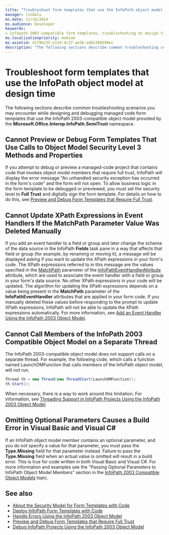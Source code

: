 ```yaml
---
title: "Troubleshoot form templates that use the InfoPath object model at design time"
manager: lindalu
ms.date: 11/16/2014
ms.audience: Developer
keywords:
- infopath 2003-compatible form templates, troubleshooting at design time,troubleshooting form templates [InfoPath 2007], design time
ms.localizationpriority: medium
ms.assetid: 4179b235-e21d-4c37-ae2b-ad01388296ec
description: "The following sections describe common troubleshooting scenarios you may encounter while designing and debugging managed code form templates that use the InfoPath 2003-compatible object model provided by the Microsoft.Office.Interop.InfoPath.SemiTrust namespace."
---
```


# Troubleshoot form templates that use the InfoPath object model at design time

The following sections describe common troubleshooting scenarios you may encounter while designing and debugging managed code form templates that use the InfoPath 2003-compatible object model provided by the **Microsoft.Office.Interop.InfoPath.SemiTrust** namespace. 
  
## Cannot Preview or Debug Form Templates That Use Calls to Object Model Security Level 3 Methods and Properties

If you attempt to debug or preview a managed-code project that contains code that invokes object model members that require full trust, InfoPath will display the error message "An unhandled security exception has occurred in the form's code" and the form will not open. To allow business logic in the form template to be debugged or previewed, you must set the security level to **Full Trust** and digitally sign the form template. For details on how to do this, see [Preview and Debug Form Templates that Require Full Trust](how-to-preview-and-debug-form-templates-that-require-full-trust.md).
  
## Cannot Update XPath Expressions in Event Handlers If the MatchPath Parameter Value Was Deleted Manually

If you add an event handler to a field or group and later change the schema of the data source in the InfoPath **Fields** task pane in a way that affects that field or group (for example, by renaming or moving it), a message will be displayed asking if you want to update the XPath expressions in your form's code. The XPath expressions referred to in this message are the values specified in the [MatchPath](https://msdn.microsoft.com/library/Microsoft.Office.Interop.InfoPath.SemiTrust.InfoPathEventHandlerAttribute.MatchPath.aspx) parameter of the [InfoPathEventHandlerAttribute](https://msdn.microsoft.com/library/Microsoft.Office.Interop.InfoPath.SemiTrust.InfoPathEventHandlerAttribute.aspx) attribute, which are used to associate the event handler with a field or group in your form's data source. No other XPath expressions in your code will be updated. The algorithm for updating the XPath expressions depends on a value being present in the **MatchPath** parameter of the **InfoPathEventHandler** attributes that are applied in your form code. If you manually deleted these values before responding to the prompt to update XPath expressions, InfoPath will not be able to update the XPath expressions automatically. For more information, see [Add an Event Handler Using the InfoPath 2003 Object Model](how-to-add-an-event-handler-using-the-infopath-2003-object-model.md).
  
## Cannot Call Members of the InfoPath 2003 Compatible Object Model on a Separate Thread

The InfoPath 2003-compatible object model does not support calls on a separate thread. For example, the following code, which calls a function named LaunchOMFunction that calls members of the InfoPath object model, will not run. 
  
```cs
Thread th = new Thread(new ThreadStart(LaunchOMFunction));
th.Start();
```

When necessary, there is a way to work around this limitation. For information, see [Threading Support in InfoPath Projects Using the InfoPath 2003 Object Model](threading-support-in-infopath-projects-using-the-infopath-2003-object-model.md).
  
## Omitting Optional Parameters Causes a Build Error in Visual Basic and Visual C#

If an InfoPath object model member contains an optional parameter, and you do not specify a value for that parameter, you must pass the **Type.Missing** field for that parameter instead. Failure to pass the **Type.Missing** field when an actual value is omitted will result in a build error. This is true for code written in both Visual Basic and Visual C#. For more information and examples see the "Passing Optional Parameters to InfoPath Object Model Members" section in the [InfoPath 2003 Compatible Object Models](infopath-2003-compatible-object-models.md) topic. 
  
## See also

- [About the Security Model for Form Templates with Code](about-the-security-model-for-form-templates-with-code.md)
- [Deploy InfoPath Form Templates with Code](how-to-deploy-infopath-form-templates-with-code.md)
- [Handle Errors Using the InfoPath 2003 Object Model](how-to-handle-errors-using-the-infopath-2003-object-model.md)
- [Preview and Debug Form Templates that Require Full Trust](how-to-preview-and-debug-form-templates-that-require-full-trust.md)
- [Debug InfoPath Projects Using the InfoPath 2003 Object Model](how-to-debug-infopath-projects-using-the-infopath-2003-object-model.md)

